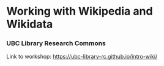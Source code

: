 # Working with Wikipedia and Wikidata
### UBC Library Research Commons
 
Link to workshop: https://ubc-library-rc.github.io/intro-wiki/

